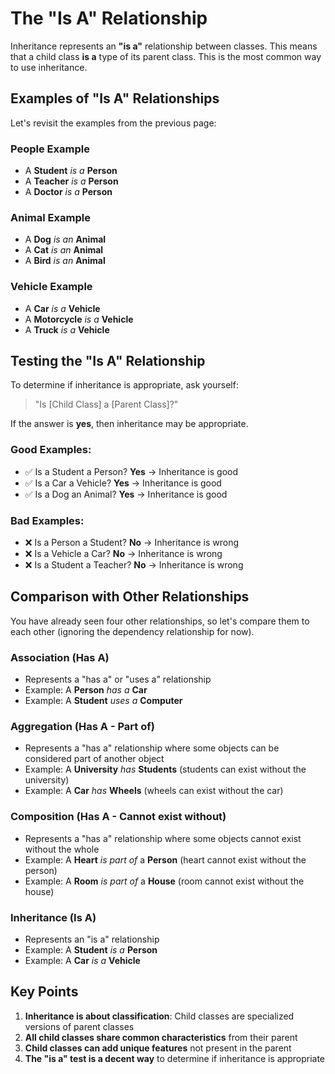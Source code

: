 # The "Is A" Relationship

Inheritance represents an **"is a"** relationship between classes. This means that a child class **is a** type of its parent class. This is the most common way to use inheritance.

## Examples of "Is A" Relationships

Let's revisit the examples from the previous page:

### People Example
- A **Student** *is a* **Person**
- A **Teacher** *is a* **Person**
- A **Doctor** *is a* **Person**

### Animal Example
- A **Dog** *is an* **Animal**
- A **Cat** *is an* **Animal**
- A **Bird** *is an* **Animal**

### Vehicle Example
- A **Car** *is a* **Vehicle**
- A **Motorcycle** *is a* **Vehicle**
- A **Truck** *is a* **Vehicle**

## Testing the "Is A" Relationship

To determine if inheritance is appropriate, ask yourself:
> "Is [Child Class] a [Parent Class]?"

If the answer is **yes**, then inheritance may be appropriate.

### Good Examples:
- ✅ Is a Student a Person? **Yes** → Inheritance is good
- ✅ Is a Car a Vehicle? **Yes** → Inheritance is good
- ✅ Is a Dog an Animal? **Yes** → Inheritance is good

### Bad Examples:
- ❌ Is a Person a Student? **No** → Inheritance is wrong
- ❌ Is a Vehicle a Car? **No** → Inheritance is wrong
- ❌ Is a Student a Teacher? **No** → Inheritance is wrong

## Comparison with Other Relationships

You have already seen four other relationships, so let's compare them to each other (ignoring the dependency relationship for now).

### Association (Has A)
- Represents a "has a" or "uses a" relationship
- Example: A **Person** *has a* **Car**
- Example: A **Student** *uses a* **Computer**

### Aggregation (Has A - Part of)
- Represents a "has a" relationship where some objects can be considered part of another object
- Example: A **University** *has* **Students** (students can exist without the university)
- Example: A **Car** *has* **Wheels** (wheels can exist without the car)

### Composition (Has A - Cannot exist without)
- Represents a "has a" relationship where some objects cannot exist without the whole
- Example: A **Heart** *is part of* a **Person** (heart cannot exist without the person)
- Example: A **Room** *is part of* a **House** (room cannot exist without the house)

### Inheritance (Is A)
- Represents an "is a" relationship
- Example: A **Student** *is a* **Person**
- Example: A **Car** *is a* **Vehicle**


## Key Points

1. **Inheritance is about classification**: Child classes are specialized versions of parent classes
2. **All child classes share common characteristics** from their parent
3. **Child classes can add unique features** not present in the parent
4. **The "is a" test is a decent way** to determine if inheritance is appropriate

